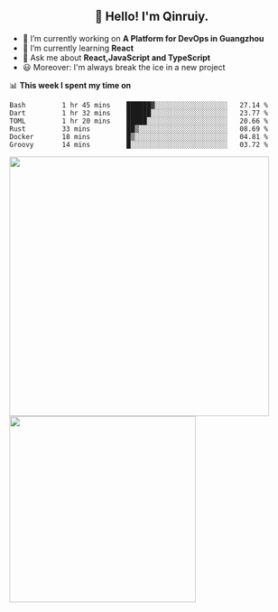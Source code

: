 <h2 align="center">👋 Hello! I'm Qinruiy.</h2>


- 🔭 I’m currently working on **A Platform for DevOps in Guangzhou**
- 🌱 I’m currently learning **React**
- 💬 Ask me about **React,JavaScript and TypeScript**
- 😃 Moreover: I'm always break the ice in a new project

📊 **This week I spent my time on**

<!--START_SECTION:waka-->

```text
Bash         1 hr 45 mins    ██████▓░░░░░░░░░░░░░░░░░░   27.14 %
Dart         1 hr 32 mins    ██████░░░░░░░░░░░░░░░░░░░   23.77 %
TOML         1 hr 20 mins    █████░░░░░░░░░░░░░░░░░░░░   20.66 %
Rust         33 mins         ██▒░░░░░░░░░░░░░░░░░░░░░░   08.69 %
Docker       18 mins         █▒░░░░░░░░░░░░░░░░░░░░░░░   04.81 %
Groovy       14 mins         █░░░░░░░░░░░░░░░░░░░░░░░░   03.72 %
```

<!--END_SECTION:waka-->

<p>
<img align="left" width="460" src="https://github-readme-stats.vercel.app/api?username=Qinruiy&custom_title=Qrinruiy's Github Stats&theme=graywhite&hide_border=true"/> <img align="left" width="330" src="https://github-readme-stats.vercel.app/api/top-langs/?username=Qinruiy&layout=compact&theme=graywhite&hide_border=true"/>
</p>
